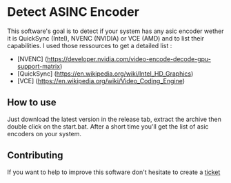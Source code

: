 # Detect ASINC Encoder

This software's goal is to detect if your system has any asic encoder wether it is QuickSync (Intel), NVENC (NVIDIA) or VCE (AMD) and to list their capabilities.
I used those ressources to get a detailed list :
- [NVENC] (https://developer.nvidia.com/video-encode-decode-gpu-support-matrix)
- [QuickSync] (https://en.wikipedia.org/wiki/Intel_HD_Graphics)
- [VCE] (https://en.wikipedia.org/wiki/Video_Coding_Engine)

## How to use

Just download the latest version in the release tab, extract the archive then double click on the start.bat.
After a short time you'll get the list of asic encoders on your system.

## Contributing

If you want to help to improve this software don't hesitate to create a [ticket](https://github.com/Kenshin9977/Detect_hardware/issues)